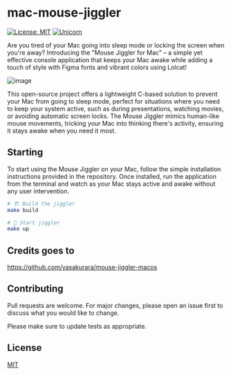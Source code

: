 # mac-mouse-jiggler
[![License: MIT](https://img.shields.io/badge/License-MIT-yellow.svg)](https://github.com/kori2000/telegram-bot/blob/main/LICENSE)
[![Unicorn](https://img.shields.io/badge/nyancat-approved-ff69b4.svg)](https://www.youtube.com/watch?v=QH2-TGUlwu4)

Are you tired of your Mac going into sleep mode or locking the screen when you're away? Introducing the "Mouse Jiggler for Mac" – a simple yet effective console application that keeps your Mac awake while adding a touch of style with Figma fonts and vibrant colors using Lolcat!

![image](https://github.com/kori2000/mac-mouse-jiggler/assets/30118461/20098efd-fedb-4ed0-9d6b-42ba205fcf83)

This open-source project offers a lightweight C-based solution to prevent your Mac from going to sleep mode, perfect for situations where you need to keep your system active, such as during presentations, watching movies, or avoiding automatic screen locks. The Mouse Jiggler mimics human-like mouse movements, tricking your Mac into thinking there's activity, ensuring it stays awake when you need it most.


## Starting
To start using the Mouse Jiggler on your Mac, follow the simple installation instructions provided in the repository. Once installed, run the application from the terminal and watch as your Mac stays active and awake without any user intervention.

```bash
# 🏗️ Build the jiggler
make build

# 🚀 Start jiggler
make up
```

## Credits goes to
https://github.com/yasakurara/mouse-jiggler-macos

## Contributing
Pull requests are welcome. For major changes, please open an issue first to discuss what you would like to change.

Please make sure to update tests as appropriate.

## License
[MIT](https://choosealicense.com/licenses/mit/)
